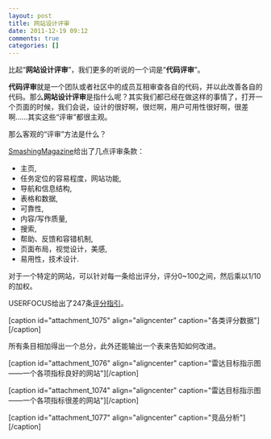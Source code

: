 ```yaml
---
layout: post
title: 网站设计评审
date: 2011-12-19 09:12
comments: true
categories: []
---
```

比起“<strong>网站设计评审</strong>”，我们更多的听说的一个词是“<strong>代码评审</strong>”。

<strong>代码评审</strong>就是一个团队或者社区中的成员互相审查各自的代码，并以此改善各自的代码。那么<strong>网站设计评审</strong>是指什么呢？其实我们都已经在做这样的事情了，打开一个页面的时候，我们会说，设计的很好啊，很烂啊，用户可用性很好啊，很差啊……其实这些“评审”都很主观。

那么客观的“评审”方法是什么？

<a href="http://uxdesign.smashingmagazine.com/2011/12/16/guide-heuristic-website-reviews/">SmashingMagazine</a>给出了几点评审条款：
<ul>
	<li>主页,</li>
	<li>任务定位的容易程度，网站功能,</li>
	<li>导航和信息结构,</li>
	<li>表格和数据,</li>
	<li>可靠性,</li>
	<li>内容/写作质量,</li>
	<li>搜索,</li>
	<li>帮助、反馈和容错机制,</li>
	<li>页面布局，视觉设计，美感,</li>
	<li>易用性，技术设计.</li>
</ul>
对于一个特定的网站，可以针对每一条给出评分，评分0~100之间，然后乘以1/10的加权。

USERFOCUS给出了247条<a href="http://www.userfocus.co.uk/resources/guidelines.html">评分指引</a>。

[caption id="attachment_1075" align="aligncenter"  caption="各类评分数据"]<img class="size-full wp-image-1075" title="table" src="http://yuguo.us/files/2011/12/table.jpg" alt=""   />[/caption]

所有条目相加得出一个总分，此外还能输出一个表来告知如何改进。

[caption id="attachment_1076" align="aligncenter"  caption="雷达目标指示图——一个各项指标良好的网站"]<img class="size-full wp-image-1076" title="12" src="http://yuguo.us/files/2011/12/12.jpg" alt=""   />[/caption]

[caption id="attachment_1074" align="aligncenter"  caption="雷达目标指示图——一个各项指标很差的网站"]<img class="size-full wp-image-1074" title="21" src="http://yuguo.us/files/2011/12/21.jpg" alt=""   />[/caption]

[caption id="attachment_1077" align="aligncenter"  caption="竞品分析"]<img class="size-full wp-image-1077" title="71" src="http://yuguo.us/files/2011/12/71.jpg" alt=""   />[/caption]
